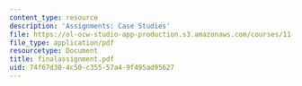 ```yaml
---
content_type: resource
description: 'Assignments: Case Studies'
file: https://ol-ocw-studio-app-production.s3.amazonaws.com/courses/11-943j-urban-transportation-land-use-and-the-environment-spring-2002/74f67d304c50c35557a49f495ad95627_finalassignment.pdf
file_type: application/pdf
resourcetype: Document
title: finalassignment.pdf
uid: 74f67d30-4c50-c355-57a4-9f495ad95627
---
```

